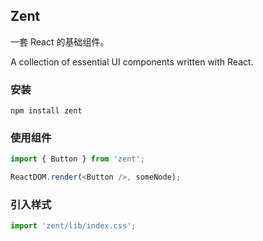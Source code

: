 ## Zent

一套 React 的基础组件。

A collection of essential UI components written with React.

### 安装

```shell
npm install zent
```

### 使用组件

```js
import { Button } from 'zent';

ReactDOM.render(<Button />, someNode);
```

### 引入样式

```js
import 'zent/lib/index.css';
```
